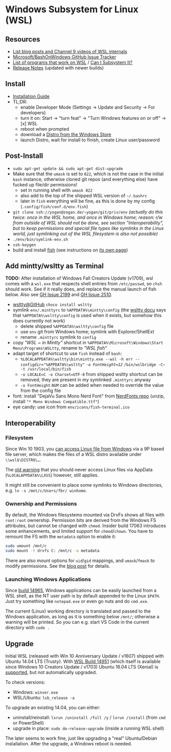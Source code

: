 # Windows Subsystem for Linux (WSL)

## Resources

* [List blog posts and Channel 9 videos of WSL
  internals](https://blogs.msdn.microsoft.com/commandline/learn-about-bash-on-windows-subsystem-for-linux/)
* [Microsoft/BashOnWindows GitHub Issue
  Tracker](https://github.com/microsoft/bashonwindows)
* [List of programs that work on WSL](https://github.com/ethanhs/WSL-Programs) /
  [Can I Subsystem It?](https://github.com/davatron5000/can-i-subsystem-it)
* [Release
  Notes](https://msdn.microsoft.com/en-us/commandline/wsl/release_notes)
  (updated with newer builds)

## Install

* [Installation
  Guide](https://msdn.microsoft.com/en-us/commandline/wsl/install_guide)
* TL;DR:
  * enable Developer Mode (Settings → Update and Security → For developers)
  * turn it on: Start → "turn feat" → "Turn Windows features on or off"
    → [x] WSL
  * reboot when prompted
  * download a [Distro from the Windows Store](https://docs.microsoft.com/en-us/windows/wsl/install-win10#install-your-linux-distribution-of-choice)
  * launch Distro, wait for install to finish, create Linux user/password

## Post-Install

* `sudo apt-get update && sudo apt-get dist-upgrade`
* Make sure that the `umask` is set to `022`, which is not the case in the
  initial `bash` instance, otherwise cloned git repos (and everything else) have
  fucked up file/dir permissions!
  * set in running shell with `umask 022`
  * also add to the top of the shipped WSL version of `~/.bashrc`
  * later in `fish` everything will be fine, as this is done by my config (`.config/fish/conf.d/env.fish`)
* `git clone ssh://yogan@zogan.de/~yogan/git/priv/env` *(actually do this twice:
  once in the WSL home, and once in Windows home; reason: r/w from outside of
  WSL should not be done, see section "Interoperability", but to keep
  permissions and special file types like symlinks in the Linux world, just
  symlinking out of the WSL filesystem is also not possible)*
* `./env/bin/symlink-env.sh`
* `ssh-keygen`
* build and install [fish](../linux/fish.md) (see instructions on [its own page](../linux/fish.md))

## Add mintty/wsltty as Terminal

**TODO:** After installation of Windows Fall Creators Update (v1709), wsl comes
with a `wsl.exe` that respects shell entries from `/etc/passwd`, so `chsh`
should work. See if it really does, and replace the manual launch of fish below.
Also see [GH Issue 2199](https://github.com/Microsoft/BashOnWindows/issues/2199)
and [GH Issue 2510](https://github.com/Microsoft/BashOnWindows/issues/2510).

* [wsltty@GitHub](https://github.com/mintty/wsltty) `choco install wsltty`
* symlink `env/.minttyrc` to `%APPDATA%\mintty\config` (the [wsltty
  docu](https://github.com/mintty/wsltty#mintty-settings) says that
  `%APPDATA%\wsltty\config` is used when it exists, but somehow this does
  currently not work)
  * delete shipped `%APPDATA%\wsltty\config` file
  * use `env` git from Windows home; symlink with Explorer/ShellExt
  * rename `.minttyrc` symlink to `config`
* copy *"WSL ~ in Mintty"* shortcut in `%APPDATA%\Microsoft\Windows\Start
  Menu\Programs\WSLtty`, rename to *"WSL fish"*
* adapt target of shortcut to use `fish` instead of `bash`:
  * `%LOCALAPPDATA%\wsltty\bin\mintty.exe --wsl -h err
    --configdir="%APPDATA%\wsltty"` *`-o FontHeight=12`* `/bin/wslbridge -C~ -t
    /usr/local/bin/fish`
  * `-o LOCALE=C -o Charset=UTF-8` from shipped wsltty shortcut can be removed,
    they are present in my symlinked `.minttyrc` anyway
  * `-o FontHeight` *`NUM`* can be added when needed to override the value from
    the config file
* font: install "DejaVu Sans Mono Nerd Font" from [NerdFonts
  repo](https://github.com/ryanoasis/nerd-fonts/releases) (unzip, install `"*
  Mono Windows Compatible.ttf"`)
* eye candy: use icon from `env/icons/fish-terminal.ico`

## Interoperability

### Filesystem

Since Win 10 1903, you
[can access Linux file from Windows](https://devblogs.microsoft.com/commandline/whats-new-for-wsl-in-windows-10-version-1903/)
via a 9P based file server, which makes the files of a WSL distro available
under `\\wsl$\DISTRO\…`.

The
[old warning](https://blogs.msdn.microsoft.com/commandline/2016/11/17/do-not-change-linux-files-using-windows-apps-and-tools/)
that you should never access Linux files via AppData (`%LOCALAPPDATA%\LXSS`)
however, still applies.

It might still be convenient to place some symlinks to Windows directories,
e.g. `ln -s /mnt/c/Users/fbr/ winhome`.

### Ownership and Permissions

By default, the Windows filesystems mounted via DrvFs shows all files with
`root:root` ownership. Permission bits are derived from the Windows FS
attributes, but cannot be changed with `chmod`. Insider build 17063 introduces
some enhancements, and limited support for `chmod`/`chown`. You have to remount
the FS with the `metadata` option to enable it:

```sh
sudo umount /mnt/c
sudo mount -t drvfs C: /mnt/c -o metadata
```

There are also mount options for `uid`/`gid` mappings, and `umask`/`fmask` to
modify permissions. See the [blog
post](https://blogs.msdn.microsoft.com/commandline/2018/01/12/chmod-chown-wsl-improvements/)
for details.

### Launching Windows Applications

Since [build
14965](https://msdn.microsoft.com/en-us/commandline/wsl/release_notes#build-14965),
Windows applications can be easily launched from a WSL shell, as the NT user
path is by default appended to the Linux `$PATH`. Just try something like
`notepad.exe` or even go nuts and do `cmd.exe`.

The current (Linux) working directory is translated and passed to the Windows
application, as long as it is something below `/mnt/`; otherwise a warning will
be printed. So you can e.g. start VS Code in the current directory with `code .`

## Upgrade

Initial WSL (released with Win 10 Anniversary Update / v1607) shipped with Ubuntu
14.04 LTS (Trusty). With [WSL Build
14951](https://msdn.microsoft.com/en-us/commandline/wsl/release_notes#build-14951)
(which itself is available since Windows 10 Creators Update / v1703) Ubuntu
16.04 LTS (Xenial) is
[supported](https://blogs.msdn.microsoft.com/commandline/2016/10/19/wsl-adds-ubuntu-16-04-xenial-support/),
but not automatically upgraded.

To check versions:

* Windows: `winver.exe`
* WSL/Ubuntu: `lsb_release -a`

To upgrade an existing 14.04, you can either:

* uninstall/reinstall: `lxrun /uninstall /full /y` / `lxrun /install` (from
  `cmd` or PowerShell)
* upgrade in place: `sudo do-release-upgrade` (inside a running WSL shell)

The later seems to work fine, just like upgrading a "real" Ubuntu/Debian
installation. After the upgrade, a Windows reboot is needed.
